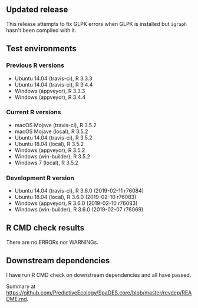 ## Updated release

This release attempts to fix GLPK errors when GLPK is installed but `igraph` hasn't been compiled with it.

## Test environments

### Previous R versions
* Ubuntu 14.04        (travis-ci), R 3.3.3
* Ubuntu 14.04        (travis-ci), R 3.4.4
* Windows              (appveyor), R 3.3.3
* Windows              (appveyor), R 3.4.4

### Current R versions
* macOS Mojave       (travis-ci), R 3.5.2
* macOS Mojave           (local), R 3.5.2
* Ubuntu 14.04       (travis-ci), R 3.5.2
* Ubuntu 18.04           (local), R 3.5.2
* Windows             (appveyor), R 3.5.2
* Windows          (win-builder), R 3.5.2
* Windows 7              (local), R 3.5.2

### Development R version
* Ubuntu 14.04       (travis-ci), R 3.6.0 (2019-02-11 r76084)
* Ubuntu 18.04           (local), R 3.6.0 (2019-02-10 r76083)
* Windows             (appveyor), R 3.6.0 (2019-02-10 r76083)
* Windows          (win-builder), R 3.6.0 (2019-02-07 r76069)

## R CMD check results

There are no ERRORs nor WARNINGs.

## Downstream dependencies

I have run R CMD check on downstream dependencies and all have passed.

Summary at https://github.com/PredictiveEcology/SpaDES.core/blob/master/revdep/README.md.
